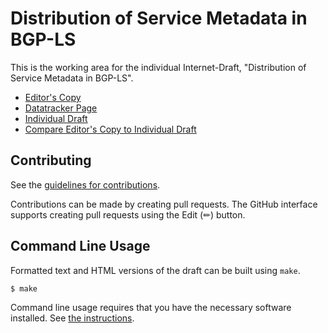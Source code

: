 # Distribution of Service Metadata in BGP-LS

This is the working area for the individual Internet-Draft, "Distribution of Service Metadata in BGP-LS".

* [Editor's Copy](https://VMatrix1900.github.io/draft-service-metadata-in-BGP-LS/#go.draft-ls-idr-bgp-ls-service-metadata.html)
* [Datatracker Page](https://datatracker.ietf.org/doc/draft-ls-idr-bgp-ls-service-metadata)
* [Individual Draft](https://datatracker.ietf.org/doc/html/draft-ls-idr-bgp-ls-service-metadata)
* [Compare Editor's Copy to Individual Draft](https://VMatrix1900.github.io/draft-service-metadata-in-BGP-LS/#go.draft-ls-idr-bgp-ls-service-metadata.diff)


## Contributing

See the
[guidelines for contributions](https://github.com/VMatrix1900/draft-service-metadata-in-BGP-LS/blob/main/CONTRIBUTING.md).

Contributions can be made by creating pull requests.
The GitHub interface supports creating pull requests using the Edit (✏) button.


## Command Line Usage

Formatted text and HTML versions of the draft can be built using `make`.

```sh
$ make
```

Command line usage requires that you have the necessary software installed.  See
[the instructions](https://github.com/martinthomson/i-d-template/blob/main/doc/SETUP.md).

